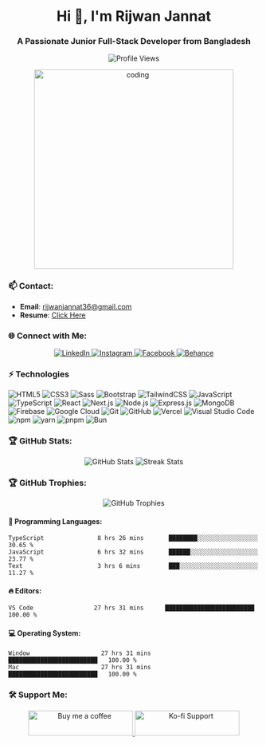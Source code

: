 <h1 align="center">Hi 👋, I'm Rijwan Jannat</h1>
<h3 align="center">A Passionate Junior Full-Stack Developer from Bangladesh</h3>

<p align="center">
  <img src="https://komarev.com/ghpvc/?username=md-rijwan-jannat&label=Profile%20views&color=0e75b6&style=flat" alt="Profile Views" />
</p>

<p align="center">
  <img src="https://user-images.githubusercontent.com/55389276/140866485-8fb1c876-9a8f-4d6a-98dc-08c4981eaf70.gif" alt="coding" width="400" />
</p>

### 📫 Contact:
- **Email**: [rijwanjannat36@gmail.com](mailto:rijwanjannat36@gmail.com)
- **Resume**: [Click Here](#)

### 🌐 Connect with Me:
<p align="center">
  <a href="https://www.linkedin.com/in/md-rijwan-jannat-3a479532b" target="_blank">
    <img src="https://img.shields.io/badge/LinkedIn-%230077B5.svg?logo=linkedin&logoColor=white" alt="LinkedIn" />
  </a>
  <a href="https://instagram.com/rijwanjannat" target="_blank">
    <img src="https://img.shields.io/badge/Instagram-%23E4405F.svg?logo=instagram&logoColor=white" alt="Instagram" />
  </a>
  <a href="https://www.facebook.com/profile.php?id=100086218014706" target="_blank">
    <img src="https://img.shields.io/badge/Facebook-%231877F2.svg?logo=Facebook&logoColor=white" alt="Facebook" />
  </a>
  <a href="https://behance.net/https://64a1312f9bc5c72b1524b993--dashing-fudge-319855.netlify.app/" target="_blank">
    <img src="https://img.shields.io/badge/Behance-1769ff?logo=behance&logoColor=white" alt="Behance" />
  </a>
</p>

### ⚡ Technologies

![HTML5](https://img.shields.io/badge/-HTML5-E34F26?style=flat-square&logo=html5&logoColor=white)
![CSS3](https://img.shields.io/badge/-CSS3-1572B6?style=flat-square&logo=css3)
![Sass](https://img.shields.io/badge/-Sass-CC6699?style=flat-square&logo=sass&logoColor=white)
![Bootstrap](https://img.shields.io/badge/-Bootstrap-563D7C?style=flat-square&logo=bootstrap)
![TailwindCSS](https://img.shields.io/badge/-TailwindCSS-38B2AC?style=flat-square&logo=tailwind-css&logoColor=white)
![JavaScript](https://img.shields.io/badge/-JavaScript-black?style=flat-square&logo=javascript)
![TypeScript](https://img.shields.io/badge/-TypeScript-007ACC?style=flat-square&logo=typescript&logoColor=white)
![React](https://img.shields.io/badge/-React-007ACC?style=flat-square&logo=react)
![Next.js](https://img.shields.io/badge/-Next.js-000000?style=flat-square&logo=next-dot-js)
![Node.js](https://img.shields.io/badge/-Node.js-339933?style=flat-square&logo=node.js&logoColor=white)
![Express.js](https://img.shields.io/badge/-Express.js-black?style=flat-square&logo=express&logoColor=white)
![MongoDB](https://img.shields.io/badge/-MongoDB-47A248?style=flat-square&logo=mongodb&logoColor=white)
![Firebase](https://img.shields.io/badge/-Firebase-FFCA28?style=flat-square&logo=firebase&logoColor=white)
![Google Cloud](https://img.shields.io/badge/-Google%20Cloud-black?style=flat-square&logo=google-cloud)
![Git](https://img.shields.io/badge/-Git-black?style=flat-square&logo=git)
![GitHub](https://img.shields.io/badge/-GitHub-181717?style=flat-square&logo=github)
![Vercel](https://img.shields.io/badge/-Vercel-000000?style=flat-square&logo=vercel&logoColor=white)
![Visual Studio Code](https://img.shields.io/badge/-VS%20Code-007ACC?style=flat-square&logo=visual-studio-code&logoColor=white)
![npm](https://img.shields.io/badge/-npm-CB3837?style=flat-square&logo=npm)
![yarn](https://img.shields.io/badge/-Yarn-2C8EBB?style=flat-square&logo=yarn)
![pnpm](https://img.shields.io/badge/-pnpm-F69220?style=flat-square&logo=pnpm&logoColor=white)
![Bun](https://img.shields.io/badge/-Bun-000000?style=flat-square&logo=bun&logoColor=white)

### 🏆 GitHub Stats:
<div align="center">
  <img src="https://github-readme-stats.vercel.app/api?username=md-rijwan-jannat&show_icons=true&locale=en" alt="GitHub Stats" />
  <img src="https://github-readme-streak-stats.herokuapp.com/?user=md-rijwan-jannat" alt="Streak Stats" />
</div>

### 🏆 GitHub Trophies:
<p align="center">
  <img src="https://github-profile-trophy.vercel.app/?username=md-rijwan-jannat&theme=onedark&no-bg=true&no-frame=true" alt="GitHub Trophies" />
</p>


#### 💬 Programming Languages: 
```text
TypeScript               8 hrs 26 mins       ████████░░░░░░░░░░░░░░░░░   30.65 % 
JavaScript               6 hrs 32 mins       ██████░░░░░░░░░░░░░░░░░░░   23.77 %
Text                     3 hrs 6 mins        ███░░░░░░░░░░░░░░░░░░░░░░   11.27 %
```

#### 🔥 Editors:
```text 
VS Code                 27 hrs 31 mins      █████████████████████████   100.00 %
```

#### 💻 Operating System: 
```text
Window                    27 hrs 31 mins      █████████████████████████   100.00 %
Mac                       27 hrs 31 mins      █████████████████████████   100.00 %
```

### 🛠️ Support Me:
<p align="center">
  <a href="https://www.buymeacoffee.com/mdrijwanjannat" target="_blank">
    <img src="https://cdn.buymeacoffee.com/buttons/v2/default-yellow.png" height="50" width="210" alt="Buy me a coffee" />
  </a>
  <a href="https://ko-fi.com/mdrijwanjannat" target="_blank">
    <img src="https://cdn.ko-fi.com/cdn/kofi3.png?v=3" height="50" width="210" alt="Ko-fi Support" />
  </a>
</p>
